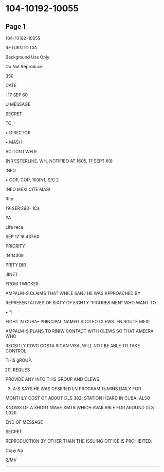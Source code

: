 # 104-10192-10055

## Page 1

104-10192-10055

RETURNTO CIA

Background Use Only

Do Not Reproduce

350

CATE

i 17 SEP 60

U MESSAGE

SECRET

TO

• DIRECTOR

• MASH

ACTION I WH.9

(NR ESTERLINE, WH, NOTIFIEO AT 1605, 17 SEPT 60)

INFO

• OOP, COP, 100P/1, S/C 2

INFO MEXI CITE MAS!

Rite

19-SER:290- 1Ca

PA

Life rece

SEP 17 18.437.60

PRIORITY

IN 14309

PRITY DIR

JINET

FROM TWICKER

AMPALM-S CLAIMS THAT WHILE SANJ HE WAS APPROACHED BY

REPRESENTATIVES OF SIXTY OF EIGHTY "FIGURES MEN" WHO WANT TO

• "!

FIGHT IN CUBA• PRINCIPAL NAMED ADOLFO CLEWS. EN ROUTE MEXI

AMPALM-S PLANS TO RINIW CONTACT WITH CLEWS SO THAT AMEERA WHO

RECSITLY ROVO COSTA RICAN VISA, WILL NOT BE ABLE TO TAKE CONTROL

THIS gROUP.

20. REQUES

PROVIDE ANY INFO THIS GROUP AND CLEWS.

3. A-S SAYS HE WAS OFSERED LN PROGRAM 15 MINS DAILY FOR

MONTHLY COST OF ABOUT DLS 382; STATION HEARD IN CUBA. ALSO

KNOWS OF A SHORT WAVE XMTR WHICH AVAILABLE FOR AROUND DLS 1,020.

END OF MESSAGE

SECRET

REPRODUCTION BY OTHER THAN THE ISSUING OFFICE IS PROHIBITED.

Copy No

2/MV

---

